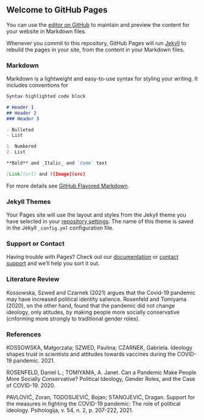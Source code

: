 ## Welcome to GitHub Pages

You can use the [editor on GitHub](https://github.com/mgaldino/neuro-covid-19/edit/gh-pages/index.md) to maintain and preview the content for your website in Markdown files.

Whenever you commit to this repository, GitHub Pages will run [Jekyll](https://jekyllrb.com/) to rebuild the pages in your site, from the content in your Markdown files.

### Markdown

Markdown is a lightweight and easy-to-use syntax for styling your writing. It includes conventions for

```markdown
Syntax highlighted code block

# Header 1
## Header 2
### Header 3

- Bulleted
- List

1. Numbered
2. List

**Bold** and _Italic_ and `Code` text

[Link](url) and ![Image](src)
```

For more details see [GitHub Flavored Markdown](https://guides.github.com/features/mastering-markdown/).

### Jekyll Themes

Your Pages site will use the layout and styles from the Jekyll theme you have selected in your [repository settings](https://github.com/mgaldino/neuro-covid-19/settings/pages). The name of this theme is saved in the Jekyll `_config.yml` configuration file.

### Support or Contact

Having trouble with Pages? Check out our [documentation](https://docs.github.com/categories/github-pages-basics/) or [contact support](https://support.github.com/contact) and we’ll help you sort it out.

### Literature Review

Kossowska, Szwed and Czarnek (2021) argues that the Covid-19 pandemic may have increased political identity salience. Rosenfeld and Tomiyama (2020), on the other hand, found that the pandemic did not change ideology, only atitudes, by making people more socially conservative (cnforming more strongly to traditional gender roles).
### References

KOSSOWSKA, Małgorzata; SZWED, Paulina; CZARNEK, Gabriela. Ideology shapes trust in scientists and attitudes towards vaccines during the COVID-19 pandemic. 2021.

ROSENFELD, Daniel L.; TOMIYAMA, A. Janet. Can a Pandemic Make People More Socially Conservative? Political Ideology, Gender Roles, and the Case of COVID-19. 2020.

PAVLOVIĆ, Zoran; TODOSIJEVIĆ, Bojan; STANOJEVIĆ, Dragan. Support for the measures in fighting the COVID-19 pandemic: The role of political ideology. Psihologija, v. 54, n. 2, p. 207-222, 2021.
